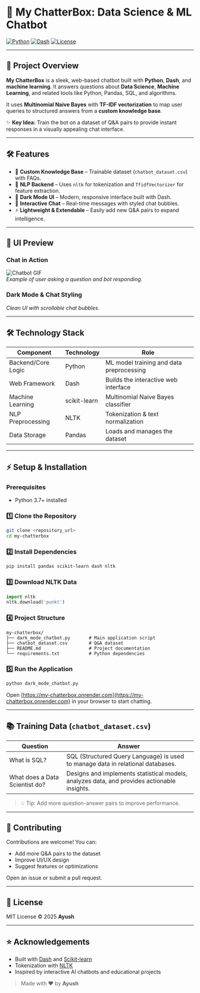# 💬 My ChatterBox: Data Science & ML Chatbot

[![Python](https://img.shields.io/badge/Python-3.11-blue?logo=python&logoColor=white)](https://www.python.org/)
[![Dash](https://img.shields.io/badge/Dash-2.13-blue?logo=plotly&logoColor=white)](https://dash.plotly.com/)
[![License](https://img.shields.io/badge/License-MIT-green)](LICENSE)

---

## 🚀 Project Overview

**My ChatterBox** is a sleek, web-based chatbot built with **Python**, **Dash**, and **machine learning**. It answers questions about **Data Science**, **Machine Learning**, and related tools like Python, Pandas, SQL, and algorithms.  

It uses **Multinomial Naive Bayes** with **TF-IDF vectorization** to map user queries to structured answers from a **custom knowledge base**.

✨ **Key Idea:** Train the bot on a dataset of Q&A pairs to provide instant responses in a visually appealing chat interface.

---

## 🛠 Features

- 📝 **Custom Knowledge Base** – Trainable dataset (`chatbot_dataset.csv`) with FAQs.  
- 🧠 **NLP Backend** – Uses `nltk` for tokenization and `TfidfVectorizer` for feature extraction.  
- 🌙 **Dark Mode UI** – Modern, responsive interface built with Dash.  
- 💬 **Interactive Chat** – Real-time messages with styled chat bubbles.  
- ⚡ **Lightweight & Extendable** – Easily add new Q&A pairs to expand intelligence.

---

## 🌈 UI Preview

### Chat in Action
![Chatbot GIF](https://media.giphy.com/media/l0HlNaQ6gWfllcjDO/giphy.gif)  
*Example of user asking a question and bot responding.*

### Dark Mode & Chat Styling
*Clean UI with scrollable chat bubbles.*


---

## 🛠 Technology Stack

| Component            | Technology      | Role                                                      |
|----------------------|----------------|-----------------------------------------------------------|
| Backend/Core Logic    | Python         | ML model training and data preprocessing                 |
| Web Framework         | Dash           | Builds the interactive web interface                     |
| Machine Learning      | scikit-learn   | Multinomial Naive Bayes classifier                        |
| NLP Preprocessing     | NLTK           | Tokenization & text normalization                         |
| Data Storage          | Pandas         | Loads and manages the dataset                              |

---

## ⚡ Setup & Installation

### Prerequisites
- Python 3.7+ installed

### 1️⃣ Clone the Repository
```bash
git clone <repository_url>
cd my-chatterbox
```

### 2️⃣ Install Dependencies
```bash
pip install pandas scikit-learn dash nltk
```

### 3️⃣ Download NLTK Data
```python
import nltk
nltk.download('punkt')
```

### 4️⃣ Project Structure
```
my-chatterbox/
├── dark_mode_chatbot.py       # Main application script
├── chatbot_dataset.csv        # Q&A dataset
├── README.md                  # Project documentation
└── requirements.txt           # Python dependencies
```

### 5️⃣ Run the Application
```bash
python dark_mode_chatbot.py
```
Open [https://my-chatterbox.onrender.com](https://my-chatterbox.onrender.com) in your browser to start chatting.

---

## 📚 Training Data (`chatbot_dataset.csv`)

| Question                   | Answer                                                                 |
|-----------------------------|------------------------------------------------------------------------|
| What is SQL?               | SQL (Structured Query Language) is used to manage data in relational databases. |
| What does a Data Scientist do? | Designs and implements statistical models, analyzes data, and provides actionable insights. |

> 💡 Tip: Add more question-answer pairs to improve performance.

---

## 🤝 Contributing
Contributions are welcome! You can:

- Add more Q&A pairs to the dataset  
- Improve UI/UX design  
- Suggest features or optimizations  

Open an issue or submit a pull request.

---

## 📄 License
MIT License © 2025 **Ayush**

---

## ⭐ Acknowledgements
- Built with [Dash](https://dash.plotly.com/) and [Scikit-learn](https://scikit-learn.org/)  
- Tokenization with [NLTK](https://www.nltk.org/)  
- Inspired by interactive AI chatbots and educational projects  

> Made with ❤️ by **Ayush**


